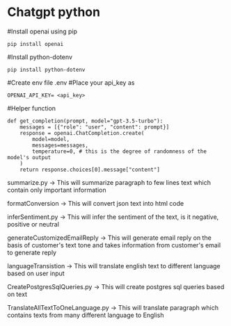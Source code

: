 # Chatgpt python 

#Install openai using pip

```
pip install openai
```

#Install python-dotenv

```
pip install python-dotenv
```

#Create env file .env
#Place your api_key as 

```
OPENAI_API_KEY= <api_key>
```

#Helper function 

```
def get_completion(prompt, model="gpt-3.5-turbo"):
    messages = [{"role": "user", "content": prompt}]
    response = openai.ChatCompletion.create(
        model=model,
        messages=messages,
        temperature=0, # this is the degree of randomness of the model's output
    )
    return response.choices[0].message["content"]

```
summarize.py -> This will summarize paragraph to few lines text which contain only important information

formatConversion -> This will convert json text into html code

inferSentiment.py  -> This will infer the sentiment of the text, is it negative, positive or neutral

generateCustomizedEmailReply -> This will generate email reply on the basis of customer's text tone and takes information from customer's                                    email to generate reply

languageTransistion -> This will translate english text to different language based on user input

CreatePostgresSqlQueries.py -> This will create postgres sql queries based on text

TranslateAllTextToOneLanguage.py -> This will translate paragraph which contains texts from many different language to English





